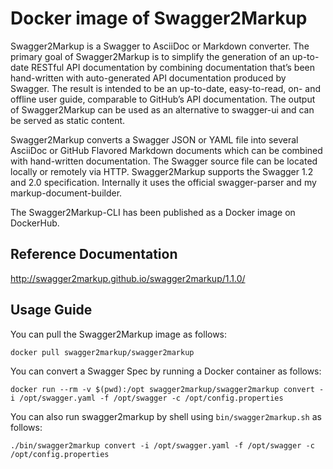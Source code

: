 # Docker image of Swagger2Markup

Swagger2Markup is a Swagger to AsciiDoc or Markdown converter. The primary goal of Swagger2Markup is to simplify the generation of an up-to-date RESTful API documentation by combining documentation that’s been hand-written with auto-generated API documentation produced by Swagger. The result is intended to be an up-to-date, easy-to-read, on- and offline user guide, comparable to GitHub’s API documentation. The output of Swagger2Markup can be used as an alternative to swagger-ui and can be served as static content.

Swagger2Markup converts a Swagger JSON or YAML file into several AsciiDoc or GitHub Flavored Markdown documents which can be combined with hand-written documentation. The Swagger source file can be located locally or remotely via HTTP. Swagger2Markup supports the Swagger 1.2 and 2.0 specification. Internally it uses the official swagger-parser and my markup-document-builder.

The Swagger2Markup-CLI has been published as a Docker image on DockerHub.

## Reference Documentation

http://swagger2markup.github.io/swagger2markup/1.1.0/

## Usage Guide
You can pull the Swagger2Markup image as follows:

`docker pull swagger2markup/swagger2markup`

You can convert a Swagger Spec by running a Docker container as follows:

`docker run --rm -v $(pwd):/opt swagger2markup/swagger2markup convert -i /opt/swagger.yaml -f /opt/swagger -c /opt/config.properties`

You can also run swagger2markup by shell using `bin/swagger2markup.sh` as follows:

`./bin/swagger2markup convert -i /opt/swagger.yaml -f /opt/swagger -c /opt/config.properties`